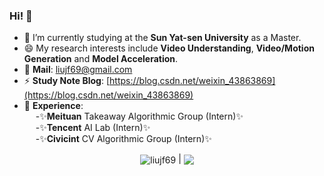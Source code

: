 ### Hi! 👋
- 🌱 I’m currently studying at the **Sun Yat-sen University** as a Master.
- 😄 My research interests include **Video Understanding**, **Video/Motion Generation** and **Model Acceleration**.
- 🔭 **Mail**: liujf69@gmail.com
- ⚡ **Study Note Blog**: [https://blog.csdn.net/weixin_43863869](https://blog.csdn.net/weixin_43863869) <!--- 💬 **Google Scholar**: [Jinfu Liu](https://scholar.google.com.hk/citations?hl=zh-CN&user=jdOJpl0AAAAJ)-->
- 👯 **Experience**:  
&emsp; -✨**Meituan** Takeaway Algorithmic Group (Intern)✨  
&emsp; -✨**Tencent** AI Lab (Intern)✨  
&emsp; -✨**Civicint** CV Algorithmic Group (Intern)✨  

<p align="center">
<a> <img align="center" 
  src="https://github-readme-stats.vercel.app/api?username=liujf69&show_icons=true&include_all_commits=true&theme=buefy&hide_border=true" 
  alt="liujf69" /> 
</a> |
<a> <img align="center" 
    src="https://github-readme-stats.vercel.app/api/top-langs/?username=liujf69&layout=compact&theme=buefy&hide_border=true" /> 
</a> 
</p>


<!--
**liujf69/liujf69** is a ✨ _special_ ✨ repository because its `README.md` (this file) appears on your GitHub profile.
Here are some ideas to get you started:
- 🔭 I’m currently working on ...
- 🌱 I’m currently learning ...
- 👯 I’m looking to collaborate on ...
- 🤔 I’m looking for help with ...
- 💬 Ask me about ...
- 📫 How to reach me: ...
- 😄 Pronouns: ...
- ⚡ Fun fact: ...
-->

